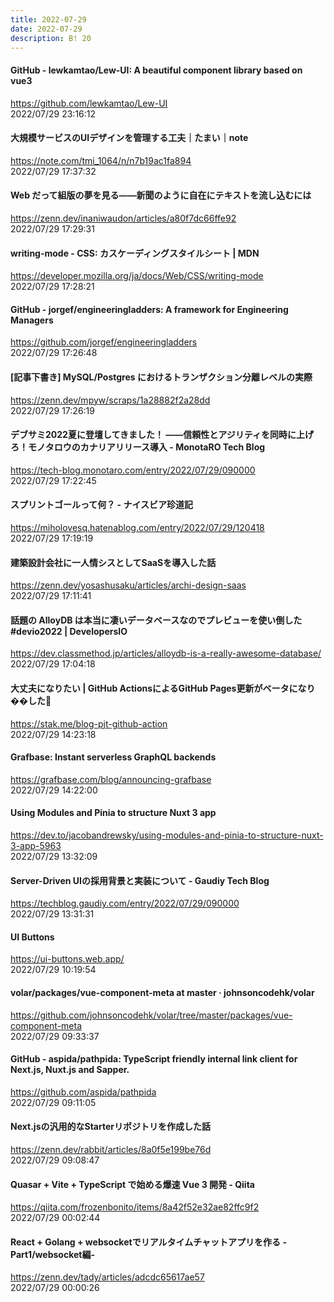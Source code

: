 ```yaml
---
title: 2022-07-29
date: 2022-07-29
description: B! 20
---
```


#### GitHub - lewkamtao/Lew-UI: A beautiful component library based on vue3
https://github.com/lewkamtao/Lew-UI<br>
2022/07/29 23:16:12<br>


#### 大規模サービスのUIデザインを管理する工夫｜たまい｜note
https://note.com/tmi_1064/n/n7b19ac1fa894<br>
2022/07/29 17:37:32<br>


#### Web だって組版の夢を見る――新聞のように自在にテキストを流し込むには
https://zenn.dev/inaniwaudon/articles/a80f7dc66ffe92<br>
2022/07/29 17:29:31<br>


#### writing-mode - CSS: カスケーディングスタイルシート | MDN
https://developer.mozilla.org/ja/docs/Web/CSS/writing-mode<br>
2022/07/29 17:28:21<br>


#### GitHub - jorgef/engineeringladders: A framework for Engineering Managers
https://github.com/jorgef/engineeringladders<br>
2022/07/29 17:26:48<br>


#### [記事下書き] MySQL/Postgres におけるトランザクション分離レベルの実際
https://zenn.dev/mpyw/scraps/1a28882f2a28dd<br>
2022/07/29 17:26:19<br>


#### デブサミ2022夏に登壇してきました！ ――信頼性とアジリティを同時に上げろ！モノタロウのカナリアリリース導入 - MonotaRO Tech Blog
https://tech-blog.monotaro.com/entry/2022/07/29/090000<br>
2022/07/29 17:22:45<br>


#### スプリントゴールって何？ - ナイスビア珍道記
https://miholovesq.hatenablog.com/entry/2022/07/29/120418<br>
2022/07/29 17:19:19<br>


#### 建築設計会社に一人情シスとしてSaaSを導入した話
https://zenn.dev/yosashusaku/articles/archi-design-saas<br>
2022/07/29 17:11:41<br>


#### 話題の AlloyDB は本当に凄いデータベースなのでプレビューを使い倒した #devio2022 | DevelopersIO
https://dev.classmethod.jp/articles/alloydb-is-a-really-awesome-database/<br>
2022/07/29 17:04:18<br>


#### 大丈夫になりたい | GitHub ActionsによるGitHub Pages更新がベータになり��した🎉
https://stak.me/blog-pjt-github-action<br>
2022/07/29 14:23:18<br>


#### Grafbase: Instant serverless GraphQL backends
https://grafbase.com/blog/announcing-grafbase<br>
2022/07/29 14:22:00<br>


#### Using Modules and Pinia to structure Nuxt 3 app
https://dev.to/jacobandrewsky/using-modules-and-pinia-to-structure-nuxt-3-app-5963<br>
2022/07/29 13:32:09<br>


#### Server-Driven UIの採用背景と実装について - Gaudiy Tech Blog
https://techblog.gaudiy.com/entry/2022/07/29/090000<br>
2022/07/29 13:31:31<br>


#### UI Buttons
https://ui-buttons.web.app/<br>
2022/07/29 10:19:54<br>


#### volar/packages/vue-component-meta at master · johnsoncodehk/volar
https://github.com/johnsoncodehk/volar/tree/master/packages/vue-component-meta<br>
2022/07/29 09:33:37<br>


#### GitHub - aspida/pathpida: TypeScript friendly internal link client for Next.js, Nuxt.js and Sapper.
https://github.com/aspida/pathpida<br>
2022/07/29 09:11:05<br>


#### Next.jsの汎用的なStarterリポジトリを作成した話
https://zenn.dev/rabbit/articles/8a0f5e199be76d<br>
2022/07/29 09:08:47<br>


#### Quasar + Vite + TypeScript で始める爆速 Vue 3 開発 - Qiita
https://qiita.com/frozenbonito/items/8a42f52e32ae82ffc9f2<br>
2022/07/29 00:02:44<br>


#### React + Golang + websocketでリアルタイムチャットアプリを作る -Part1/websocket編-
https://zenn.dev/tady/articles/adcdc65617ae57<br>
2022/07/29 00:00:26<br>


